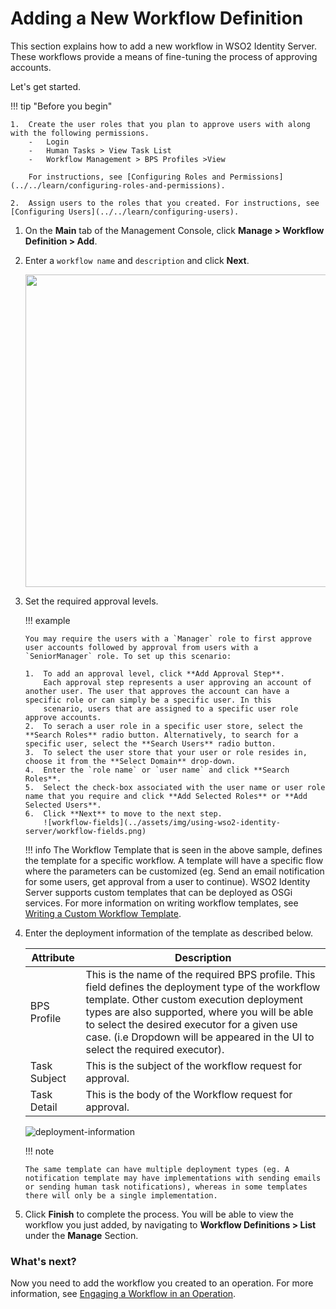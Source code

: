 # Adding a New Workflow Definition

This section explains how to add a new workflow in WSO2 Identity Server. These workflows provide a means of fine-tuning the process of approving accounts.

Let's get started.

!!! tip "Before you begin"
    
    1.  Create the user roles that you plan to approve users with along with the following permissions.
        -   Login
        -   Human Tasks > View Task List
        -   Workflow Management > BPS Profiles >View

        For instructions, see [Configuring Roles and Permissions](../../learn/configuring-roles-and-permissions).
    
    2.  Assign users to the roles that you created. For instructions, see [Configuring Users](../../learn/configuring-users).
    

1.  On the **Main** tab of the Management Console, click **Manage > Workflow Definition > Add**.

2.  Enter a `workflow name` and `description` and click **Next**.     
    <html>
    <head>        
    </head>
    <body>
        <img src="../../assets/img/using-wso2-identity-server/add-workflow-definitions.png" width="500">
    
    </body>
    </html> 

3.  Set the required approval levels. 

    !!! example

        You may require the users with a `Manager` role to first approve user accounts followed by approval from users with a `SeniorManager` role. To set up this scenario:

        1.  To add an approval level, click **Add Approval Step**.    
            Each approval step represents a user approving an account of another user. The user that approves the account can have a specific role or can simply be a specific user. In this
            scenario, users that are assigned to a specific user role approve accounts.
        2.  To serach a user role in a specific user store, select the **Search Roles** radio button. Alternatively, to search for a specific user, select the **Search Users** radio button.
        3.  To select the user store that your user or role resides in, choose it from the **Select Domain** drop-down.
        4.  Enter the `role name` or `user name` and click **Search Roles**.
        5.  Select the check-box associated with the user name or user role name that you require and click **Add Selected Roles** or **Add Selected Users**.
        6.  Click **Next** to move to the next step.   
            ![workflow-fields](../assets/img/using-wso2-identity-server/workflow-fields.png)

              
    !!! info 
        The Workflow Template that is seen in the above sample, defines the template for a specific workflow. A template will have a specific flow where the parameters can be customized (eg. Send an email notification for some users, get approval from a user to continue). WSO2 Identity Server supports custom templates that can be deployed as OSGi services. For more information on writing workflow templates, see [Writing a Custom Workflow Template](../../develop/writing-a-custom-workflow-template).

4.  Enter the deployment information of the template as described below.

    | Attribute    | Description                                                                                                                                                                                                                                                                                                            |
    |--------------|------------------------------------------------------------------------------------------------------------------------------------------------------------------------------------------------------------------------------------------------------------------------------------------------------------------------|
    | BPS Profile  | This is the name of the required BPS profile. This field defines the deployment type of the workflow template. Other custom execution deployment types are also supported, where you will be able to select the desired executor for a given use case. (i.e Dropdown will be appeared in the UI to select the required executor). |
    | Task Subject | This is the subject of the workflow request for approval.                                                                                                                                                                                                                                                                          |
    | Task Detail  | This is the body of the Workflow request for approval.                                                                                                                                                                                                                                                                              |

    ![deployment-information](../assets/img/using-wso2-identity-server/deployment-information.png) 

    !!! note
    
        The same template can have multiple deployment types (eg. A
        notification template may have implementations with sending emails
        or sending human task notifications), whereas in some templates
        there will only be a single implementation.
    

5.  Click **Finish** to complete the process. You will be able to view
    the workflow you just added, by navigating to **Workflow Definitions \> List** under the **Manage** Section.

### What's next?

Now you need to add the workflow you created to an operation. For more
information, see [Engaging a Workflow in an
Operation](../../learn/engaging-a-workflow-in-an-operation).
